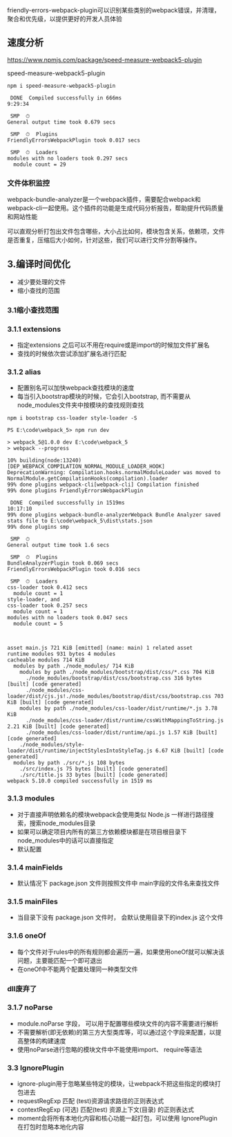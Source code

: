 friendly-errors-webpack-plugin可以识别某些类别的webpack错误，并清理，聚合和优先级，以提供更好的开发人员体验

## 速度分析

https://www.npmjs.com/package/speed-measure-webpack5-plugin

speed-measure-webpack5-plugin

```
npm i speed-measure-webpack5-plugin
```
```
 DONE  Compiled successfully in 666ms                                                                                                                                     9:29:34

 SMP  ⏱
General output time took 0.679 secs

 SMP  ⏱  Plugins
FriendlyErrorsWebpackPlugin took 0.017 secs

 SMP  ⏱  Loaders
modules with no loaders took 0.297 secs
  module count = 29
```

### 文件体积监控
webpack-bundle-analyzer是一个webpack插件，需要配合webpack和webpack-cli一起使用。这个插件的功能是生成代码分析报告，帮助提升代码质量和网站性能

可以直观分析打包出文件包含哪些，大小占比如何，模块包含关系，依赖项，文件是否重复，压缩后大小如何，针对这些，我们可以进行文件分割等操作。

## 3.编译时间优化
- 减少要处理的文件
- 缩小查找的范围

### 3.1缩小查找范围

### 3.1.1 extensions

- 指定extensions 之后可以不用在require或是import的时候加文件扩展名
- 查找的时候依次尝试添加扩展名进行匹配

### 3.1.2 alias
- 配置别名可以加快webpack查找模块的速度
- 每当引入bootstrap模块的时候，它会引入bootstrap, 而不需要从node_modules文件夹中按模块的查找规则查找

```
npm i bootstrap css-loader style-loader -S
```

```
PS E:\code\webpack_5> npm run dev

> webpack_5@1.0.0 dev E:\code\webpack_5
> webpack --progress

10% building(node:13240) [DEP_WEBPACK_COMPILATION_NORMAL_MODULE_LOADER_HOOK] DeprecationWarning: Compilation.hooks.normalModuleLoader was moved to NormalModule.getCompilationHooks(compilation).loader
99% done plugins webpack-cli[webpack-cli] Compilation finished
99% done plugins FriendlyErrorsWebpackPlugin

 DONE  Compiled successfully in 1519ms                                                                                                                                   10:17:10
99% done plugins webpack-bundle-analyzerWebpack Bundle Analyzer saved stats file to E:\code\webpack_5\dist\stats.json
99% done plugins smp

 SMP  ⏱
General output time took 1.6 secs

 SMP  ⏱  Plugins
BundleAnalyzerPlugin took 0.069 secs
FriendlyErrorsWebpackPlugin took 0.016 secs

 SMP  ⏱  Loaders
css-loader took 0.412 secs
  module count = 1
style-loader, and
css-loader took 0.257 secs
  module count = 1
modules with no loaders took 0.047 secs
  module count = 5



asset main.js 721 KiB [emitted] (name: main) 1 related asset
runtime modules 931 bytes 4 modules
cacheable modules 714 KiB
  modules by path ./node_modules/ 714 KiB
    modules by path ./node_modules/bootstrap/dist/css/*.css 704 KiB
      ./node_modules/bootstrap/dist/css/bootstrap.css 316 bytes [built] [code generated]
      ./node_modules/css-loader/dist/cjs.js!./node_modules/bootstrap/dist/css/bootstrap.css 703 KiB [built] [code generated]
    modules by path ./node_modules/css-loader/dist/runtime/*.js 3.78 KiB
      ./node_modules/css-loader/dist/runtime/cssWithMappingToString.js 2.21 KiB [built] [code generated]
      ./node_modules/css-loader/dist/runtime/api.js 1.57 KiB [built] [code generated]
    ./node_modules/style-loader/dist/runtime/injectStylesIntoStyleTag.js 6.67 KiB [built] [code generated]
  modules by path ./src/*.js 108 bytes
    ./src/index.js 75 bytes [built] [code generated]
    ./src/title.js 33 bytes [built] [code generated]
webpack 5.10.0 compiled successfully in 1519 ms
```


### 3.1.3 modules
- 对于直接声明依赖名的模块webpack会使用类似 Node.js 一样进行路径搜索，搜索node_modules目录
- 如果可以确定项目内所有的第三方依赖模块都是在项目根目录下node_modules中的话可以直接指定
- 默认配置



### 3.1.4 mainFields
- 默认情况下 package.json 文件则按照文件中 main字段的文件名来查找文件


### 3.1.5 mainFiles
- 当目录下没有 package.json 文件时，  会默认使用目录下的index.js 这个文件

### 3.1.6 oneOf

- 每个文件对于rules中的所有规则都会遍历一遍，如果使用oneOf就可以解决该问题，主要能匹配一个即可退出
- 在oneOf中不能两个配置处理同一种类型文件


### dll废弃了

### 3.1.7 noParse

- module.noParse 字段， 可以用于配置哪些模块文件的内容不需要进行解析
- 不需要解析(即无依赖)的第三方大型类库等，可以通过这个字段来配置，以提高整体的构建速度
- 使用noParse进行忽略的模块文件中不能使用import、 require等语法

### 3.3 IgnorePlugin
- ignore-plugin用于忽略某些特定的模块，让webpack不把这些指定的模块打包进去
- requestRegExp 匹配 (test)资源请求路径的正则表达式
- contextRegExp (可选) 匹配(test) 资源上下文(目录)  的正则表达式
- moment会将所有本地化内容和核心功能一起打包，可以使用 IgnorePlugin 在打包时忽略本地化内容